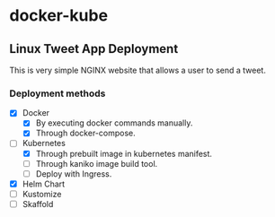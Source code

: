 # docker-kube
## Linux Tweet App Deployment

This is very simple NGINX website that allows a user to send a tweet. 

### Deployment methods

- [x] Docker
  - [x] By executing docker commands manually.
  - [x] Through docker-compose.
- [ ] Kubernetes
  - [x] Through prebuilt image in kubernetes manifest.
  - [ ] Through kaniko image build tool.
  - [ ] Deploy with Ingress.
- [x] Helm Chart
- [ ] Kustomize
- [ ] Skaffold
